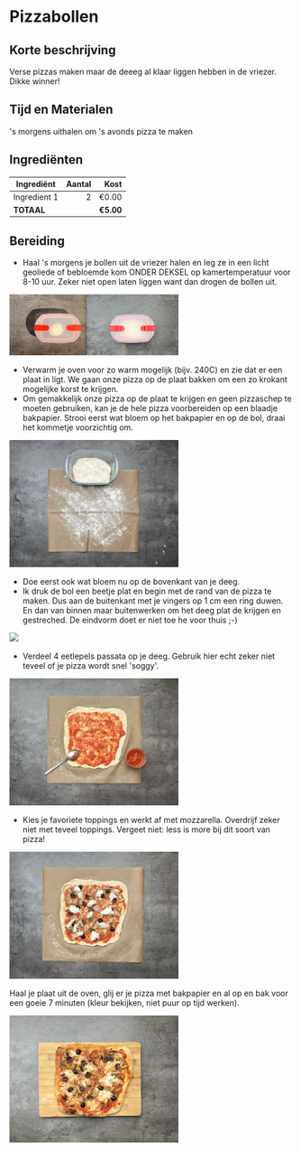 # Pizzabollen
## Korte beschrijving
Verse pizzas maken maar de deeeg al klaar liggen hebben in de vriezer. Dikke winner!

## Tijd en Materialen
's morgens uithalen om 's avonds pizza te maken

## Ingrediënten
| Ingrediënt | Aantal | Kost |
|----------|-------------:|------:|
| Ingredient 1 | 2 | €0.00 |
| **TOTAAL** || **€5.00** |

## Bereiding
* Haal 's morgens je bollen uit de vriezer halen en leg ze in een licht geoliede of bebloemde kom ONDER DEKSEL op kamertemperatuur voor 8-10 uur. Zeker niet open laten liggen want dan drogen de bollen uit.

<img src="/Assets/Pictures/Pizzabollen_potteke.png" width="300">

* Verwarm je oven voor zo warm mogelijk (bijv. 240C) en zie dat er een plaat in ligt. We gaan onze pizza op de plaat bakken om een zo krokant mogelijke korst te krijgen.
* Om gemakkelijk onze pizza op de plaat te krijgen en geen pizzaschep te moeten gebruiken, kan je de hele pizza voorbereiden op een blaadje bakpapier. Strooi eerst wat bloem op het bakpapier en op de bol, draai het kommetje voorzichtig om.

<img src="/Assets/Pictures/Pizzabollen_bakpapier.png" width="300">

* Doe eerst ook wat bloem nu op de bovenkant van je deeg.
* Ik druk de bol een beetje plat en begin met de rand van de pizza te maken. Dus aan de buitenkant met je vingers op 1 cm een ring duwen. En dan van binnen maar buitenwerken om het deeg plat de krijgen en gestreched. De eindvorm doet er niet toe he voor thuis ;-) 
  
<img src="/Assets/Pictures/Pizzabollen_platmaken.png" width="300">

* Verdeel 4 eetlepels passata op je deeg. Gebruik hier echt zeker niet teveel of je pizza wordt snel 'soggy'.

<img src="/Assets/Pictures/Pizzabollen_saus.png" width="300">

* Kies je favoriete toppings en werkt af met mozzarella. Overdrijf zeker niet met teveel toppings. Vergeet niet: less is more bij dit soort van pizza!

<img src="/Assets/Pictures/Pizzabollen_toppings.png" width="300">

Haal je plaat uit de oven, glij er je pizza met bakpapier en al op en bak voor een goeie 7 minuten (kleur bekijken, niet puur op tijd werken).

<img src="/Assets/Pictures/Pizzabollen_gebakken.png" width="300">

